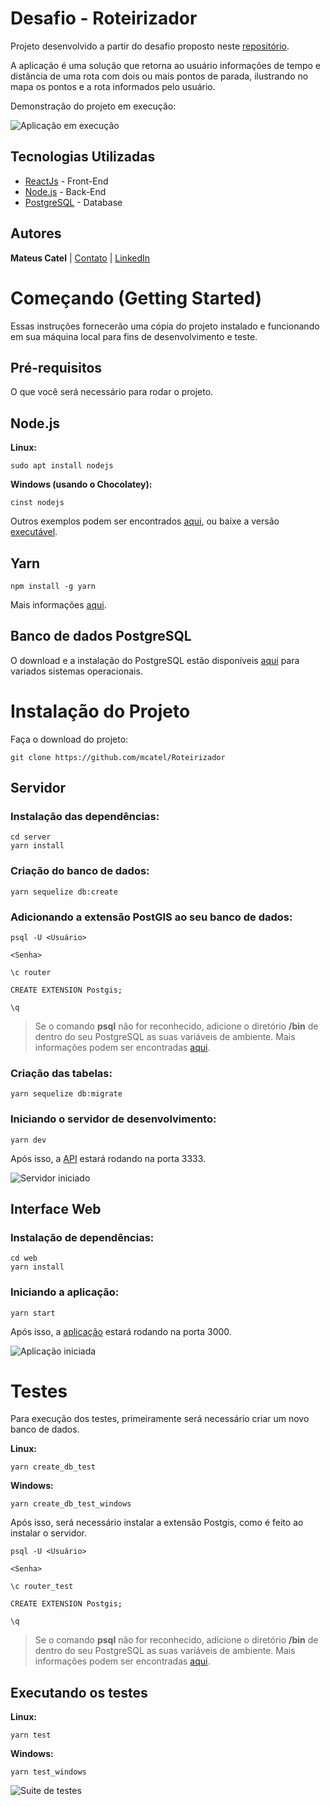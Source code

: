 # Desafio - Roteirizador

Projeto desenvolvido a partir do desafio proposto neste [repositório](https://github.com/Attivilog/DesafioRoteirizador).

A aplicação é uma solução que retorna ao usuário informações de tempo e distância de uma rota com dois ou mais pontos de parada, ilustrando no mapa os pontos e a rota informados pelo usuário.

Demonstração do projeto em execução:

![Aplicação em execução](./web/demo/app_demo.gif)

## Tecnologias Utilizadas

* [ReactJs](https://reactjs.org/) - Front-End
* [Node.js](https://nodejs.org/en/) - Back-End
* [PostgreSQL](https://www.postgresql.org/) - Database

## Autores

**Mateus Catel** | [Contato](mailto:mdasilvacatel@hotmail.com?subject=GitHub%20|%20Desafio%20-%20Roteirizador) | [LinkedIn](https://www.linkedin.com/in/mateus-catel-258338148/)


# Começando (Getting Started)

Essas instruções fornecerão uma cópia do projeto instalado e funcionando em sua máquina local para fins de desenvolvimento e teste.


## **Pré-requisitos**

O que você será necessário para rodar o projeto.

## Node.js

**Linux:**
```
sudo apt install nodejs
```
**Windows (usando o Chocolatey):**
```
cinst nodejs
```

Outros exemplos podem ser encontrados [aqui](https://nodejs.org/en/download/package-manager/), ou baixe a versão [executável](https://nodejs.org/en/download/).

## Yarn

```
npm install -g yarn
```
Mais informações [aqui](https://yarnpkg.com/getting-started).

## Banco de dados PostgreSQL

O download e a instalação do PostgreSQL estão disponíveis [aqui](https://www.postgresql.org/download/) para variados sistemas operacionais.


# Instalação do Projeto

Faça o download do projeto:

```
git clone https://github.com/mcatel/Roteirizador
```

## Servidor

### Instalação das dependências:
```
cd server
yarn install
```

### Criação do banco de dados:
```
yarn sequelize db:create
```

### Adicionando a extensão PostGIS ao seu banco de dados:
```
psql -U <Usuário>

<Senha>

\c router

CREATE EXTENSION Postgis;

\q
```
>Se o comando **psql** não for reconhecido, adicione o diretório **/bin** de dentro do seu PostgreSQL as suas variáveis de ambiente. Mais informações podem ser encontradas [aqui](https://postgis.net/install/).

### Criação das tabelas:
```
yarn sequelize db:migrate
```

### Iniciando o servidor de desenvolvimento:
```
yarn dev
```

Após isso, a [API](http://localhost:3333) estará rodando na porta 3333.

![Servidor iniciado](./server/demo/server_started.png)

## Interface Web

### Instalação de dependências:
```
cd web
yarn install
```

### Iniciando a aplicação:
```
yarn start
```

Após isso, a [aplicação](http://localhost:3000) estará rodando na porta 3000.

![Aplicação iniciada](./web/demo/app_started.png)

# Testes

Para execução dos testes, primeiramente será necessário criar um novo banco de dados.

**Linux:**

```
yarn create_db_test
```
**Windows:**
```
yarn create_db_test_windows
```

Após isso, será necessário instalar a extensão Postgis, como é feito ao instalar o servidor.

```
psql -U <Usuário>

<Senha>

\c router_test

CREATE EXTENSION Postgis;

\q
```
>Se o comando **psql** não for reconhecido, adicione o diretório **/bin** de dentro do seu PostgreSQL as suas variáveis de ambiente. Mais informações podem ser encontradas [aqui](https://postgis.net/install/).

## Executando os testes

**Linux:**
```
yarn test
```

**Windows:**
```
yarn test_windows
```

![Suite de testes](./server/demo/test_suite.png)